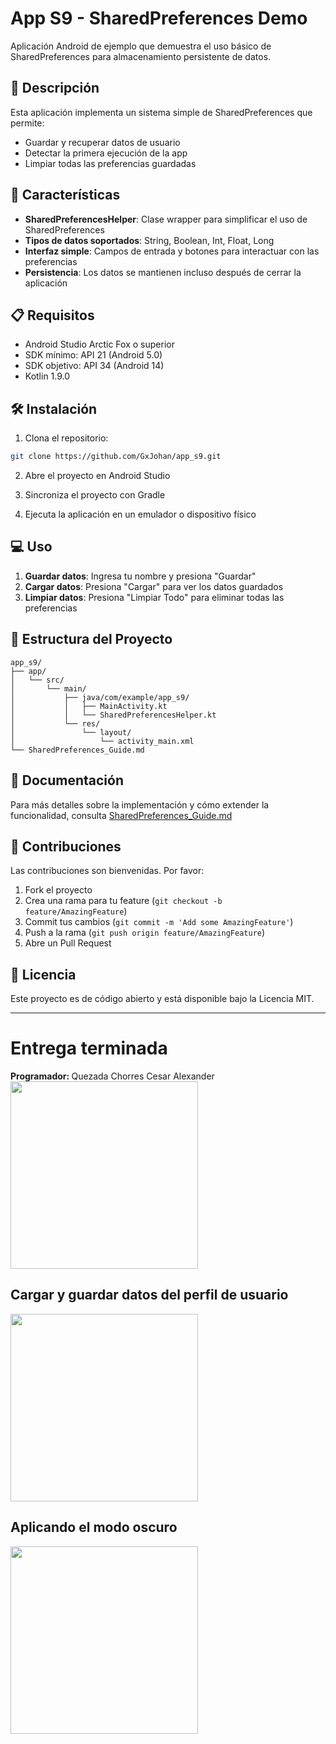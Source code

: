 # App S9 - SharedPreferences Demo

Aplicación Android de ejemplo que demuestra el uso básico de SharedPreferences para almacenamiento persistente de datos.

## 📱 Descripción

Esta aplicación implementa un sistema simple de SharedPreferences que permite:
- Guardar y recuperar datos de usuario
- Detectar la primera ejecución de la app
- Limpiar todas las preferencias guardadas

## 🚀 Características

- **SharedPreferencesHelper**: Clase wrapper para simplificar el uso de SharedPreferences
- **Tipos de datos soportados**: String, Boolean, Int, Float, Long
- **Interfaz simple**: Campos de entrada y botones para interactuar con las preferencias
- **Persistencia**: Los datos se mantienen incluso después de cerrar la aplicación

## 📋 Requisitos

- Android Studio Arctic Fox o superior
- SDK mínimo: API 21 (Android 5.0)
- SDK objetivo: API 34 (Android 14)
- Kotlin 1.9.0

## 🛠️ Instalación

1. Clona el repositorio:
```bash
git clone https://github.com/GxJohan/app_s9.git
```

2. Abre el proyecto en Android Studio

3. Sincroniza el proyecto con Gradle

4. Ejecuta la aplicación en un emulador o dispositivo físico

## 💻 Uso

1. **Guardar datos**: Ingresa tu nombre y presiona "Guardar"
2. **Cargar datos**: Presiona "Cargar" para ver los datos guardados
3. **Limpiar datos**: Presiona "Limpiar Todo" para eliminar todas las preferencias

## 📂 Estructura del Proyecto

```
app_s9/
├── app/
│   └── src/
│       └── main/
│           ├── java/com/example/app_s9/
│           │   ├── MainActivity.kt
│           │   └── SharedPreferencesHelper.kt
│           └── res/
│               └── layout/
│                   └── activity_main.xml
└── SharedPreferences_Guide.md
```

## 📖 Documentación

Para más detalles sobre la implementación y cómo extender la funcionalidad, consulta [SharedPreferences_Guide.md](SharedPreferences_Guide.md)

## 🤝 Contribuciones

Las contribuciones son bienvenidas. Por favor:
1. Fork el proyecto
2. Crea una rama para tu feature (`git checkout -b feature/AmazingFeature`)
3. Commit tus cambios (`git commit -m 'Add some AmazingFeature'`)
4. Push a la rama (`git push origin feature/AmazingFeature`)
5. Abre un Pull Request

## 📄 Licencia

Este proyecto es de código abierto y está disponible bajo la Licencia MIT.
<hr>
<h1>Entrega terminada </h1>
<strong>Programador: </strong>Quezada Chorres Cesar Alexander<br>
<img src="https://github.com/user-attachments/assets/a8a50996-c3d9-4432-bcf2-4bf85dc6b824" width="300px"/>
<br>
<h2>Cargar y guardar datos del perfil de usuario</h2>
<img src="https://github.com/user-attachments/assets/9b1d0230-eb72-4316-b605-9569af26b2e0" width="300px"/>
<br>
<h2>Aplicando el modo oscuro</h2>
<img src="https://github.com/user-attachments/assets/903c7080-d6ca-4578-b7d8-79e1967e63e3" width="300px"/>
<br>

